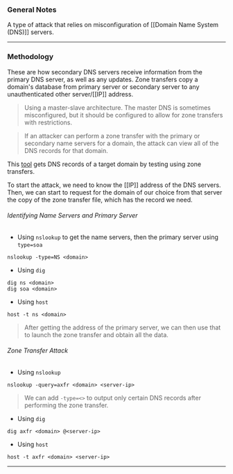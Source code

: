 ### General Notes

A type of attack that relies on misconfiguration of [[Domain Name System (DNS)]] servers.

---
### Methodology

These are how secondary DNS servers receive information from the primary DNS server, as well as any updates. Zone transfers copy a domain's database from primary server or secondary server to any unauthenticated other server/[[IP]] address.

> Using a master-slave architecture.
> The master DNS is sometimes misconfigured, but it should be configured to allow for zone transfers with restrictions.

> If an attacker can perform a zone transfer with the primary or secondary name servers for a domain, the attack can view all of the DNS records for that domain.

This [tool](https://hackertarget.com/zone-transfer/) gets DNS records of a target domain by testing using zone transfers.

To start the attack, we need to know the [[IP]] address of the DNS servers. Then, we can start to request for the domain of our choice from that server the copy of the zone transfer file, which has the record we need.

###### Identifying Name Servers and Primary Server

* Using `nslookup` to get the name servers, then the primary server using `type=soa`
```
nslookup -type=NS <domain>
```
* Using `dig`
```
dig ns <domain>
dig soa <domain>
```
* Using `host`
```
host -t ns <domain>
```

> After getting the address of the primary server, we can then use that to launch the zone transfer and obtain all the data.

###### Zone Transfer Attack

* Using `nslookup`
```
nslookup -query=axfr <domain> <server-ip>
```
> We can add `-type=<>` to output only certain DNS records after performing the zone transfer.

* Using `dig`
```
dig axfr <domain> @<server-ip> 
```
* Using `host`
```
host -t axfr <domain> <server-ip>
```

---
